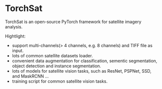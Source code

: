 # TorchSat

TorchSat is an open-source PyTorch framework for satellite imagery analysis. 

Hightlight:
- support multi-channels(> 4 channels, e.g. 8 channels) and TIFF file as input.
- lots of common satellite datasets loader.
- convenient data augmentation for classification, sementic segmentation, object detection and instance segmentation.
- lots of models for satellite vision tasks, such as ResNet, PSPNet, SSD, and MaskRCNN ...
- training script for common satellite vision tasks.

